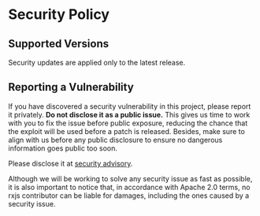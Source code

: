 # Security Policy

## Supported Versions

Security updates are applied only to the latest release.

## Reporting a Vulnerability

If you have discovered a security vulnerability in this project, please report it privately. **Do not disclose it as a public issue.** This gives us time to work with you to fix the issue before public exposure, reducing the chance that the exploit will be used before a patch is released. Besides, make sure to align with us before any public disclosure to ensure no dangerous information goes public too soon.

Please disclose it at [security advisory](https://github.com/ReactiveX/rxjs/security/advisories/new).

Although we will be working to solve any security issue as fast as possible, it is also important to notice that, in accordance with Apache 2.0 terms, no rxjs contributor can be liable for damages, including the ones caused by a security issue.
